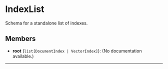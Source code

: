 # IndexList

Schema for a standalone list of indexes.

## Members
- **root** (`list[DocumentIndex | VectorIndex]`): (No documentation available.)

---
